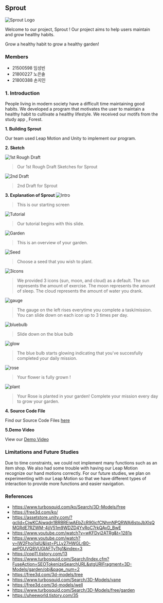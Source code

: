 ## Sprout 
![Sprout Logo](https://github.com/gracenho829/Sprout/blob/master/sprout.png)

Welcome to our project, Sprout ! 
Our project aims to help users maintain and grow healthy habits. 

Grow a healthy habit to grow a healthy garden! 


### Members

- 21500598 임성빈
- 21800227 노은솔
- 21800388 손지인

### 1. Introduction 
People living in modern society have a difficult time maintaining good habits. 
We developed a program that motivates the user to maintain a healthy habit to cultivate a healthy lifestyle.
We received our motifs from the study app , Forest. 


**1. Building Sprout**

Our team used Leap Motion and Unity to implement our program. 

**2. Sketch**

![1st Rough Draft](https://github.com/gracenho829/Sprout/blob/master/1stroughdraft.png)
> Our 1st Rough Draft Sketches for Sprout 

![2nd Draft](https://github.com/gracenho829/Sprout/blob/master/KakaoTalk_Photo_2020-06-06-18-48-26.png)
> 2nd Draft for Sprout 

**3. Explanation of Sprout**
![Intro](https://github.com/gracenho829/Sprout/blob/master/logo.png)
>This is our starting screen 

![Tutorial](https://github.com/gracenho829/Sprout/blob/master/intro.png)
>Our tutorial begins with this slide.

![Garden](https://github.com/gracenho829/Sprout/blob/master/garden.png)
> This is an overview of your garden. 

![Seed](https://github.com/gracenho829/Sprout/blob/master/bluebulb.png)
> Choose a seed that you wish to plant. 

![3icons](https://github.com/gracenho829/Sprout/blob/master/3icons.png)
> We provided 3 icons (sun, moon, and cloud) as a default. The sun represents the amount of exercise. The moon represents the amount of sleep. The cloud represents the amount of water you drank. 

![gauge](https://github.com/gracenho829/Sprout/blob/master/gauge.png)
> The gauge on the left rises everytime you complete a task/mission. You can slide down on each icon up to 3 times per day. 

![bluebulb](https://github.com/gracenho829/Sprout/blob/master/bluebulb.png)
> Slide down on the blue bulb 

![glow](https://github.com/gracenho829/Sprout/blob/master/glow.png)
> The blue bulb starts glowing indicating that you've succesfully completed your daily mission. 

![rose](https://github.com/gracenho829/Sprout/blob/master/rose.png)
> Your flower is fully grown ! 

![plant](https://github.com/gracenho829/Sprout/blob/master/plant.png)
>Your Rose is planted in your garden! Complete your mission every day to grow your garden. 

**4. Source Code File**

Find our Source Code Files [here](https://github.com/gracenho829/Sprout/blob/master/HCI%202-3%20Final%20report_Source%20code.docx)

**5.Demo Video**

View our [Demo Video](https://drive.google.com/file/d/1uxQTkJAahFRxnK7z2ckBsBdYkmXt-AMt/view?usp=sharing)

### Limitations and Future Studies

Due to time constraints, we could not implement many functions such as an item shop. 
We also had some trouble with having our Leap Motion recognize our hand motions correctly.
For our future studies, we plan on experimenting with our Leap Motion so that we have different types of interaction to provide more functions and easier navigation. 

### References 
- https://www.turbosquid.com/ko/Search/3D-Models/free
- https://free3d.com/ko/
- https://assetstore.unity.com/?gclid=CjwKCAjwqdn1BRBREiwAEbZcR90icfCNhmNPQRWAi6stoJbXlsQMGRdE7RZWM-4jjV51m9WDZD4YvRoC7rkQAvD_BwE
- https://www.youtube.com/watch?v=wKFDvj2ATRg&t=1281s
- https://www.youtube.com/watch?v=IW2Fhoi1qIU&list=PLLy27HWGLrB0-aePDUVQ8VUGIAFTyTtg1&index=3
- https://cpp11.tistory.com/13
- https://www.turbosquid.com/Search/Index.cfm?FuseAction=SEOTokenizeSearchURL&stgURlFragment=3D-Models/garden/obj&page_num=2
- https://free3d.com/3d-models/tree
- https://www.turbosquid.com/Search/3D-Models/vane
- https://free3d.com/3d-models/well
- https://www.turbosquid.com/Search/3D-Models/free/garden
- https://uheeworld.tistory.com/35
